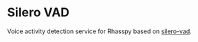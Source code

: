 # Silero VAD

Voice activity detection service for Rhasspy based on [silero-vad](https://github.com/snakers4/silero-vad).
